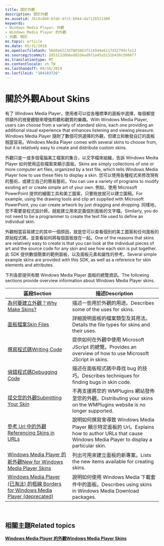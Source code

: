 ```yaml
---
title: 關於外觀
description: 關於外觀
ms.assetid: 35c8c8b0-6feb-4fc5-b944-da712b521300
keywords:
- Windows Media Player，外觀
- Windows Media Player 的外觀
- 外觀、關於
ms.topic: article
ms.date: 05/31/2018
ms.openlocfilehash: 5660a4223d7803863f114944e6117d3279dcfe12
ms.sourcegitcommit: 2d531328b6ed82d4ad971a45a5131b430c5866f7
ms.translationtype: MT
ms.contentlocale: zh-TW
ms.lasthandoff: 09/16/2019
ms.locfileid: "104183726"
---
```

# <a name="about-skins"></a><span data-ttu-id="74070-106">關於外觀</span><span class="sxs-lookup"><span data-stu-id="74070-106">About Skins</span></span>

<span data-ttu-id="74070-107">有了 Windows Media Player，使用者可以從各種標準的面板中選擇，每個都提供額外的視覺體驗來增強聆聽和觀賞的樂趣。</span><span class="sxs-lookup"><span data-stu-id="74070-107">With Windows Media Player, users can choose from a variety of standard skins, each one providing an additional visual experience that enhances listening and viewing pleasure.</span></span> <span data-ttu-id="74070-108">Windows Media Player 隨附了數個可供選擇的外觀，但建立和散發自訂的面板相當容易。</span><span class="sxs-lookup"><span data-stu-id="74070-108">Windows Media Player comes with several skins to choose from, but it is relatively easy to create and distribute custom skins.</span></span>

<span data-ttu-id="74070-109">外觀只是一或多個電腦美工檔案的集合，以文字檔來組織，告訴 Windows Media Player 如何使用這些檔案來顯示面板。</span><span class="sxs-lookup"><span data-stu-id="74070-109">Skins are simply collections of one or more computer art files, organized by a text file, which tells Windows Media Player how to use these files to display a skin.</span></span> <span data-ttu-id="74070-110">您可以使用各種程式來修改現有的藝術，或建立自己的簡易藝術。</span><span class="sxs-lookup"><span data-stu-id="74070-110">You can use a variety of programs to modify existing art or create simple art of your own.</span></span> <span data-ttu-id="74070-111">例如，使用 Microsoft PowerPoint 提供的繪圖工具和美工圖案，只要拖放就可以建立圖稿。</span><span class="sxs-lookup"><span data-stu-id="74070-111">For example, using the drawing tools and clip art supplied with Microsoft PowerPoint, you can create artwork by just dragging and dropping.</span></span> <span data-ttu-id="74070-112">同樣地，您不需要是程式設計師，就能建立用來定義個別面板的文字檔。</span><span class="sxs-lookup"><span data-stu-id="74070-112">Similarly, you do not need to be a programmer to create the text file used to define an individual skin.</span></span>

<span data-ttu-id="74070-113">外觀相當容易建立的其中一個原因，就是您可以查看個別的美工圖案和任何面板的原始程式碼，並查看如何將每個面板放在一起。</span><span class="sxs-lookup"><span data-stu-id="74070-113">One of the reasons that skins are relatively easy to create is that you can look at the individual pieces of art and the source code for any skin and see how each skin is put together.</span></span> <span data-ttu-id="74070-114">此 SDK 提供數個簡單的範例面板，以及面板元素和屬性的參考。</span><span class="sxs-lookup"><span data-stu-id="74070-114">Several simple example skins are provided with this SDK, as well as a reference for skin elements and attributes.</span></span>

<span data-ttu-id="74070-115">下列各節提供有關 Windows Media Player 面板的總覽資訊。</span><span class="sxs-lookup"><span data-stu-id="74070-115">The following sections provide overview information about Windows Media Player skins.</span></span>



| <span data-ttu-id="74070-116">區段</span><span class="sxs-lookup"><span data-stu-id="74070-116">Section</span></span>                                                                                           | <span data-ttu-id="74070-117">描述</span><span class="sxs-lookup"><span data-stu-id="74070-117">Description</span></span>                                                                               |
|---------------------------------------------------------------------------------------------------|-------------------------------------------------------------------------------------------|
| [<span data-ttu-id="74070-118">為何要建立外觀？</span><span class="sxs-lookup"><span data-stu-id="74070-118">Why Make Skins?</span></span>](why-make-skins.md)                                                             | <span data-ttu-id="74070-119">描述一些用於外觀的用途。</span><span class="sxs-lookup"><span data-stu-id="74070-119">Describes some of the uses for skins.</span></span>                                                     |
| [<span data-ttu-id="74070-120">面板檔案</span><span class="sxs-lookup"><span data-stu-id="74070-120">Skin Files</span></span>](skin-files.md)                                                                      | <span data-ttu-id="74070-121">詳細說明面板的檔案類型及其用法。</span><span class="sxs-lookup"><span data-stu-id="74070-121">Details the file types for skins and their uses.</span></span>                                          |
| [<span data-ttu-id="74070-122">撰寫程式碼</span><span class="sxs-lookup"><span data-stu-id="74070-122">Writing Code</span></span>](writing-code.md)                                                                  | <span data-ttu-id="74070-123">提供如何在外觀中使用 Microsoft JScript 的總覽。</span><span class="sxs-lookup"><span data-stu-id="74070-123">Provides an overview of how to use Microsoft JScript in skins.</span></span>                            |
| [<span data-ttu-id="74070-124">偵錯程式碼</span><span class="sxs-lookup"><span data-stu-id="74070-124">Debugging Code</span></span>](debugging-code.md)                                                              | <span data-ttu-id="74070-125">描述在面板程式碼中尋找 bug 的技巧。</span><span class="sxs-lookup"><span data-stu-id="74070-125">Describes techniques for finding bugs in skin code.</span></span>                                       |
| [<span data-ttu-id="74070-126">提交您的外觀</span><span class="sxs-lookup"><span data-stu-id="74070-126">Submitting Your Skin</span></span>](submitting-your-skin.md)                                                  | <span data-ttu-id="74070-127">不再支援將您的 WMPlugins 網站發佈至您的外觀。</span><span class="sxs-lookup"><span data-stu-id="74070-127">Distributing your skins on the WMPlugins website is no longer supported.</span></span>                  |
| [<span data-ttu-id="74070-128">參考 Url 中的外觀</span><span class="sxs-lookup"><span data-stu-id="74070-128">Referencing Skins in URLs</span></span>](referencing-skins-in-urls.md)                                        | <span data-ttu-id="74070-129">說明如何撰寫會導致 Windows Media Player 顯示特定面板的 Url。</span><span class="sxs-lookup"><span data-stu-id="74070-129">Explains how to author URLs that cause Windows Media Player to display a particular skin.</span></span> |
| [<span data-ttu-id="74070-130">Windows Media Player 的新外觀</span><span class="sxs-lookup"><span data-stu-id="74070-130">New for Windows Media Player Skins</span></span>](new-for-windows-media-player-skins.md)                      | <span data-ttu-id="74070-131">列出可用來建立面板的新專案。</span><span class="sxs-lookup"><span data-stu-id="74070-131">Lists the new items available for creating skins.</span></span>                                         |
| [<span data-ttu-id="74070-132">Windows Media Player (已淘汰) 的框線 </span><span class="sxs-lookup"><span data-stu-id="74070-132">Borders for Windows Media Player (deprecated)</span></span>](borders-for-windows-media-player--deprecated.md) | <span data-ttu-id="74070-133">說明如何使用 Windows Media 下載套件中的面板。</span><span class="sxs-lookup"><span data-stu-id="74070-133">Describes using skins in Windows Media Download packages.</span></span>                                 |



 

## <a name="related-topics"></a><span data-ttu-id="74070-134">相關主題</span><span class="sxs-lookup"><span data-stu-id="74070-134">Related topics</span></span>

<dl> <dt>

[<span data-ttu-id="74070-135">**Windows Media Player 的外觀**</span><span class="sxs-lookup"><span data-stu-id="74070-135">**Windows Media Player Skins**</span></span>](windows-media-player-skins.md)
</dt> </dl>

 

 




